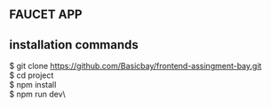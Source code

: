 ## FAUCET APP

## installation commands
$ git clone https://github.com/Basicbay/frontend-assingment-bay.git \
$ cd project\
$ npm install\
$ npm run dev\


